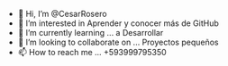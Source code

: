- 👋 Hi, I’m @CesarRosero
- 👀 I’m interested in  Aprender  y conocer más de GitHub
- 🌱 I’m currently learning ... a Desarrollar
- 💞️ I’m looking to collaborate on ... Proyectos pequeños 
- 📫 How to reach me ... +593999795350

<!---
CesarRosero/CesarRosero is a ✨ special ✨ repository because its `README.md` (this file) appears on your GitHub profile.
You can click the Preview link to take a look at your changes.
--->
